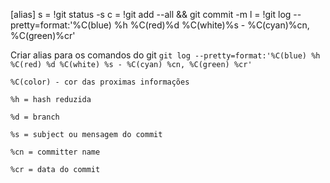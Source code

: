 [alias]
	s = !git status -s
	c = !git add --all && git commit -m
	l = !git log --pretty=format:'%C(blue) %h %C(red)%d %C(white)%s - %C(cyan)%cn, %C(green)%cr'

Criar alias para os comandos do git
```git log --pretty=format:'%C(blue) %h %C(red) %d %C(white) %s - %C(cyan) %cn, %C(green) %cr'```

```%C(color) - cor das proximas informações```

```%h = hash reduzida```

```%d = branch```

```%s = subject ou mensagem do commit```

```%cn = committer name```

```%cr = data do commit```
